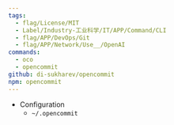 ```yaml
---
tags:
  - flag/License/MIT
  - Label/Industry-工业科学/IT/APP/Command/CLI
  - flag/APP/DevOps/Git
  - flag/APP/Network/Use__/OpenAI
commands:
  - oco
  - opencommit
github: di-sukharev/opencommit
npm: opencommit
---
```


- Configuration
    - `~/.opencommit`
